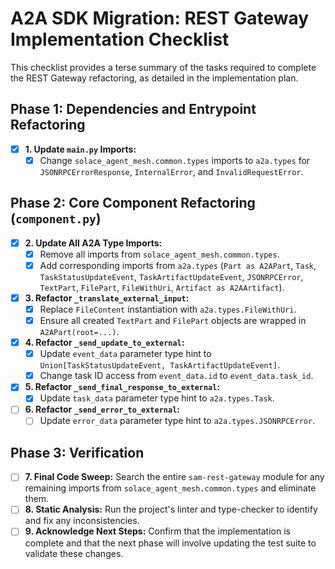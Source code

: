 # A2A SDK Migration: REST Gateway Implementation Checklist

This checklist provides a terse summary of the tasks required to complete the REST Gateway refactoring, as detailed in the implementation plan.

## Phase 1: Dependencies and Entrypoint Refactoring

- [x] **1. Update `main.py` Imports:**
    - [x] Change `solace_agent_mesh.common.types` imports to `a2a.types` for `JSONRPCErrorResponse`, `InternalError`, and `InvalidRequestError`.

## Phase 2: Core Component Refactoring (`component.py`)

- [x] **2. Update All A2A Type Imports:**
    - [x] Remove all imports from `solace_agent_mesh.common.types`.
    - [x] Add corresponding imports from `a2a.types` (`Part as A2APart`, `Task`, `TaskStatusUpdateEvent`, `TaskArtifactUpdateEvent`, `JSONRPCError`, `TextPart`, `FilePart`, `FileWithUri`, `Artifact as A2AArtifact`).

- [x] **3. Refactor `_translate_external_input`:**
    - [x] Replace `FileContent` instantiation with `a2a.types.FileWithUri`.
    - [x] Ensure all created `TextPart` and `FilePart` objects are wrapped in `A2APart(root=...)`.

- [x] **4. Refactor `_send_update_to_external`:**
    - [x] Update `event_data` parameter type hint to `Union[TaskStatusUpdateEvent, TaskArtifactUpdateEvent]`.
    - [x] Change task ID access from `event_data.id` to `event_data.task_id`.

- [x] **5. Refactor `_send_final_response_to_external`:**
    - [x] Update `task_data` parameter type hint to `a2a.types.Task`.

- [ ] **6. Refactor `_send_error_to_external`:**
    - [ ] Update `error_data` parameter type hint to `a2a.types.JSONRPCError`.

## Phase 3: Verification

- [ ] **7. Final Code Sweep:** Search the entire `sam-rest-gateway` module for any remaining imports from `solace_agent_mesh.common.types` and eliminate them.
- [ ] **8. Static Analysis:** Run the project's linter and type-checker to identify and fix any inconsistencies.
- [ ] **9. Acknowledge Next Steps:** Confirm that the implementation is complete and that the next phase will involve updating the test suite to validate these changes.
